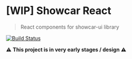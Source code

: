# [WIP] Showcar React

> React components for showcar-ui library

[![Build Status](https://travis-ci.org/Scout24/showcar-react.svg?branch=master)](https://travis-ci.org/Scout24/showcar-react)

⚠️ **This project is in very early stages / design** ⚠️
